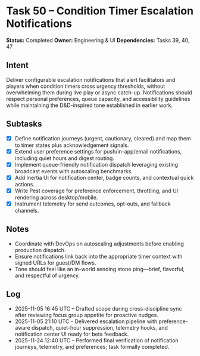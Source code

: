 # Task 50 – Condition Timer Escalation Notifications

**Status:** Completed
**Owner:** Engineering & UI
**Dependencies:** Tasks 39, 40, 47

## Intent
Deliver configurable escalation notifications that alert facilitators and players when condition timers cross urgency thresholds, without overwhelming them during live play or async catch-up. Notifications should respect personal preferences, queue capacity, and accessibility guidelines while maintaining the D&D-inspired tone established in earlier work.

## Subtasks
- [x] Define notification journeys (urgent, cautionary, cleared) and map them to timer states plus acknowledgement signals.
- [x] Extend user preference settings for push/in-app/email notifications, including quiet hours and digest routing.
- [x] Implement queue-friendly notification dispatch leveraging existing broadcast events with autoscaling benchmarks.
- [x] Add Inertia UI for notification center, badge counts, and contextual quick actions.
- [x] Write Pest coverage for preference enforcement, throttling, and UI rendering across desktop/mobile.
- [x] Instrument telemetry for send outcomes, opt-outs, and fallback channels.

## Notes
- Coordinate with DevOps on autoscaling adjustments before enabling production dispatch.
- Ensure notifications link back into the appropriate timer context with signed URLs for guest/DM flows.
- Tone should feel like an in-world sending stone ping—brief, flavorful, and respectful of urgency.

## Log
- 2025-11-05 16:45 UTC – Drafted scope during cross-discipline sync after reviewing focus group appetite for proactive nudges.
- 2025-11-05 21:10 UTC – Delivered escalation pipeline with preference-aware dispatch, quiet-hour suppression, telemetry hooks, and notification center UI ready for beta feedback.
- 2025-11-24 12:40 UTC – Performed final verification of notification journeys, telemetry, and preferences; task formally completed.
